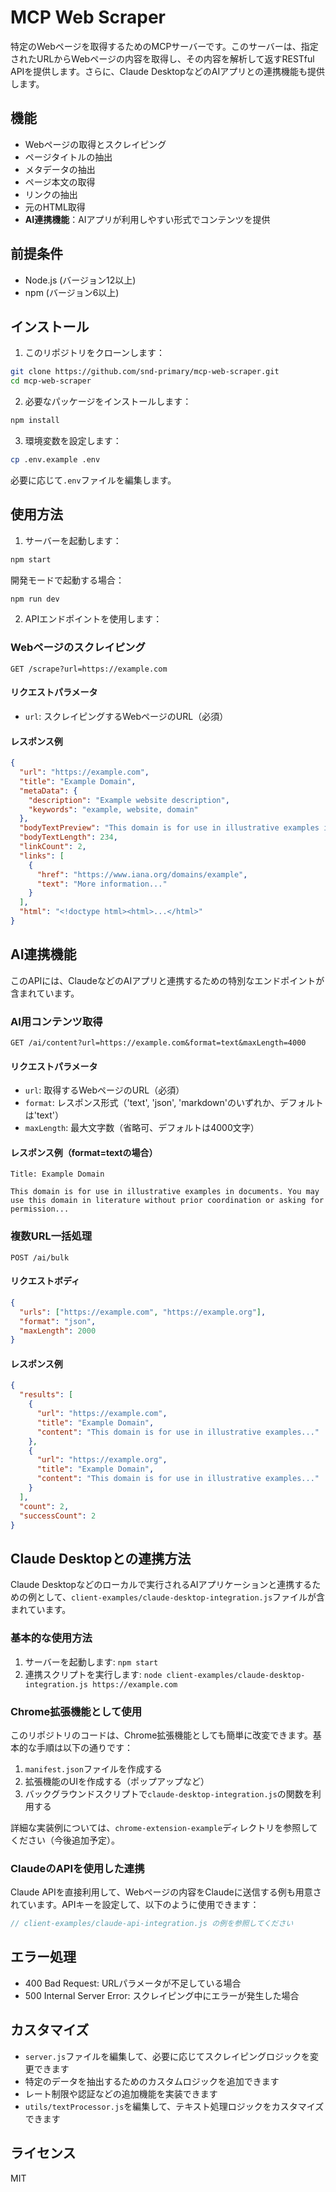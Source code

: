 # MCP Web Scraper

特定のWebページを取得するためのMCPサーバーです。このサーバーは、指定されたURLからWebページの内容を取得し、その内容を解析して返すRESTful APIを提供します。さらに、Claude DesktopなどのAIアプリとの連携機能も提供します。

## 機能

- Webページの取得とスクレイピング
- ページタイトルの抽出
- メタデータの抽出
- ページ本文の取得
- リンクの抽出
- 元のHTML取得
- **AI連携機能**：AIアプリが利用しやすい形式でコンテンツを提供

## 前提条件

- Node.js (バージョン12以上)
- npm (バージョン6以上)

## インストール

1. このリポジトリをクローンします：

```bash
git clone https://github.com/snd-primary/mcp-web-scraper.git
cd mcp-web-scraper
```

2. 必要なパッケージをインストールします：

```bash
npm install
```

3. 環境変数を設定します：

```bash
cp .env.example .env
```

必要に応じて`.env`ファイルを編集します。

## 使用方法

1. サーバーを起動します：

```bash
npm start
```

開発モードで起動する場合：

```bash
npm run dev
```

2. APIエンドポイントを使用します：

### Webページのスクレイピング

```
GET /scrape?url=https://example.com
```

#### リクエストパラメータ

- `url`: スクレイピングするWebページのURL（必須）

#### レスポンス例

```json
{
  "url": "https://example.com",
  "title": "Example Domain",
  "metaData": {
    "description": "Example website description",
    "keywords": "example, website, domain"
  },
  "bodyTextPreview": "This domain is for use in illustrative examples in documents...",
  "bodyTextLength": 234,
  "linkCount": 2,
  "links": [
    {
      "href": "https://www.iana.org/domains/example",
      "text": "More information..."
    }
  ],
  "html": "<!doctype html><html>...</html>"
}
```

## AI連携機能

このAPIには、ClaudeなどのAIアプリと連携するための特別なエンドポイントが含まれています。

### AI用コンテンツ取得

```
GET /ai/content?url=https://example.com&format=text&maxLength=4000
```

#### リクエストパラメータ

- `url`: 取得するWebページのURL（必須）
- `format`: レスポンス形式（'text', 'json', 'markdown'のいずれか、デフォルトは'text'）
- `maxLength`: 最大文字数（省略可、デフォルトは4000文字）

#### レスポンス例（format=textの場合）

```
Title: Example Domain

This domain is for use in illustrative examples in documents. You may use this domain in literature without prior coordination or asking for permission...
```

### 複数URL一括処理

```
POST /ai/bulk
```

#### リクエストボディ

```json
{
  "urls": ["https://example.com", "https://example.org"],
  "format": "json",
  "maxLength": 2000
}
```

#### レスポンス例

```json
{
  "results": [
    {
      "url": "https://example.com",
      "title": "Example Domain",
      "content": "This domain is for use in illustrative examples..."
    },
    {
      "url": "https://example.org",
      "title": "Example Domain",
      "content": "This domain is for use in illustrative examples..."
    }
  ],
  "count": 2,
  "successCount": 2
}
```

## Claude Desktopとの連携方法

Claude Desktopなどのローカルで実行されるAIアプリケーションと連携するための例として、`client-examples/claude-desktop-integration.js`ファイルが含まれています。

### 基本的な使用方法

1. サーバーを起動します: `npm start`
2. 連携スクリプトを実行します: `node client-examples/claude-desktop-integration.js https://example.com`

### Chrome拡張機能として使用

このリポジトリのコードは、Chrome拡張機能としても簡単に改変できます。基本的な手順は以下の通りです：

1. `manifest.json`ファイルを作成する
2. 拡張機能のUIを作成する（ポップアップなど）
3. バックグラウンドスクリプトで`claude-desktop-integration.js`の関数を利用する

詳細な実装例については、`chrome-extension-example`ディレクトリを参照してください（今後追加予定）。

### ClaudeのAPIを使用した連携

Claude APIを直接利用して、Webページの内容をClaudeに送信する例も用意されています。APIキーを設定して、以下のように使用できます：

```javascript
// client-examples/claude-api-integration.js の例を参照してください
```

## エラー処理

- 400 Bad Request: URLパラメータが不足している場合
- 500 Internal Server Error: スクレイピング中にエラーが発生した場合

## カスタマイズ

- `server.js`ファイルを編集して、必要に応じてスクレイピングロジックを変更できます
- 特定のデータを抽出するためのカスタムロジックを追加できます
- レート制限や認証などの追加機能を実装できます
- `utils/textProcessor.js`を編集して、テキスト処理ロジックをカスタマイズできます

## ライセンス

MIT
